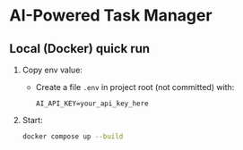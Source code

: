 # AI-Powered Task Manager

## Local (Docker) quick run
1. Copy env value:
   - Create a file `.env` in project root (not committed) with:
     ```
     AI_API_KEY=your_api_key_here
     ```

2. Start:
   ```bash
   docker compose up --build

